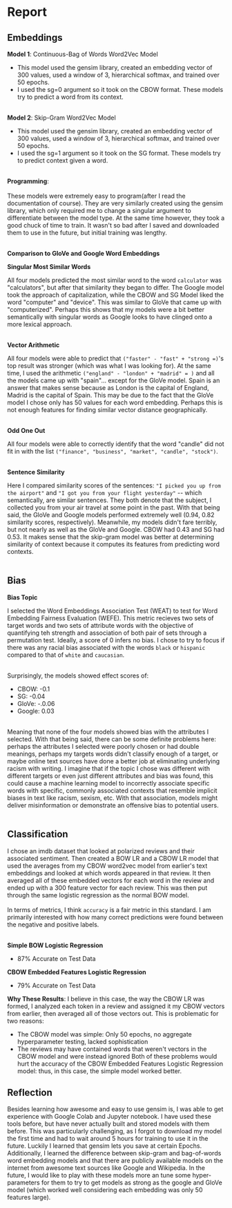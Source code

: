 # Report
## Embeddings
**Model 1**: Continuous-Bag of Words Word2Vec Model
* This model used the gensim library, created an embedding vector of 300 values, used a window of 3, hierarchical softmax, and trained over 50 epochs.
* I used the sg=0 argument so it took on the CBOW format. These models try to predict a word from its context.
<br></br>

**Model 2**: Skip-Gram Word2Vec Model

* This model used the gensim library, created an embedding vector of 300 values, used a window of 3, hierarchical softmax, and trained over 50 epochs.
* I used the sg=1 argument so it took on the SG format. These models try to predict context given a word.
<br></br>

**Programming**: <br></br>
These models were extremely easy to program(after I read the documentation of course). They are very similarly created using the gensim library, which only required me to change a singular argument to
differentiate between the model type. At the same time however, they took a good chuck of time to train. It wasn't so bad after I saved and downloaded them to use in the future, but initial training was lengthy.
<br></br>

**Comparison to GloVe and Google Word Embeddings**

**Singular Most Similar Words**
  
All four models predicted the most similar word to the word `calculator` was "calculators", but after that similarity they began to differ. The Google model took the approach of capitalization, while the CBOW
and SG Model liked the word "computer" and "device". This was similar to GloVe that came up with "computerized". Perhaps this shows that my models were a bit better semantically with singular words as Google looks
to have clinged onto a more lexical approach.
<br></br>

**Vector Arithmetic**
  
All four models were able to predict that `("faster" - "fast" + "strong =)`'s top result was stronger (which was what I was looking for). At the same time, I used the arithmetic `("england" - "london" + "madrid" = )`
and all the models came up with "spain"... except for the GloVe model. Spain is an answer that makes sense because as London is the capital of England, Madrid is the capital of Spain. This may be due to the fact
that the GloVe model I chose only has 50 values for each word embedding. Perhaps this is not enough features for finding similar vector distance geographically.
<br></br>

**Odd One Out**
  
All four models were able to correctly identify that the word "candle" did not fit in with the list `("finance", "business", "market", "candle", "stock")`.
<br></br>

**Sentence Similarity**
  
Here I compared similarity scores of the sentences: `"I picked you up from the airport"` and `"I got you from your flight yesterday"` -- which semantically, are similar sentences. They both denote that the subject,
I collected you from your air travel at some point in the past. With that being said, the GloVe and Google models performed extremely well (0.94, 0.82 similarity scores, respectively). Meanwhile,
my models didn't fare terribly, but not nearly as well as the GloVe and Google. CBOW had 0.43 and SG had 0.53. It makes sense that the skip-gram model was better at determining similarity of context
because it computes its features from predicting word contexts.
<br></br>

## Bias
**Bias Topic**

I selected the Word Embeddings Association Test (WEAT) to test for Word Embedding Fairness Evaluation (WEFE). This metric recieves two sets of target words and two sets of attribute words with the
objective of quantifying teh strength and association of both pair of sets through a permutation test. Ideally, a score of 0 infers no bias. 
I chose to try to focus if there was any racial bias associated with the words `black` or `hispanic` compared to that of `white` and `caucasian`.
<br></br>

Surprisingly, the models showed effect scores of:
* CBOW: -0.1
* SG: -0.04
* GloVe: -.0.06
* Google: 0.03
<br></br>

Meaning that none of the four models showed bias with the attributes I selected. With that being said, there can be some definite problems here: perhaps the attributes I selected were poorly chosen
or had double meanings, perhaps my targets words didn't classify enough of a target, or maybe online text sources have done a better job at eliminating underlying racism with writing. I imagine that 
if the topic I chose was different with different targets or even just different attributes and bias was found, this could cause a machine learning model to incorrectly associate specific words with
specific, commonly associated contexts that resemble implicit biases in text like racism, sexism, etc. With that association, models might deliver misinformation or demonstrate an offensive bias to potential users.
<br></br>

## Classification
I chose an imdb dataset that looked at polarized reviews and their associated sentiment. Then created a BOW LR and a CBOW LR model that used the averages from my CBOW word2vec model from earlier's text 
embeddings and looked at which words appeared in that review. It then averaged all of these embedded vectors for each word in the review and ended up with a 300 feature vector for each review. This was then put through
the same logistic regression as the normal BOW model.
<br></br>
In terms of metrics, I think `accuracy` is a fair metric in this standard. I am primarily interested with how many correct predictions were found between the negative and positive labels.
<br></br>

**Simple BOW Logistic Regression**
* 87% Accurate on Test Data
  
**CBOW Embedded Features Logistic Regression**
* 79% Accurate on Test Data

**Why These Results**: 
I believe in this case, the way the CBOW LR was formed, I analyzed each token in a review and assigned it my CBOW vectors from earlier, then averaged all of those vectors out. This is problematic for two reasons:
* The CBOW model was simple: Only 50 epochs, no aggregate hyperparameter testing, lacked sophistication
* The reviews may have contained words that weren't vectors in the CBOW model and were instead ignored
Both of these problems would hurt the accuracy of the CBOW Embedded Features Logistic Regression model: thus, in this case, the simple model worked better.

## Reflection
Besides learning how awesome and easy to use gensim is, I was able to get experience with Google Colab and Jupyter notebook. I have used these tools before, but have never actually built and stored models with them before.
This was particularly challenging, as I forgot to download my model the first time and had to wait around 5 hours for training to use it in the future. Luckily I learned that gensim lets you save at certain Epochs.
Additionally, I learned the difference between skip-gram and bag-of-words word embedding models and that there are publicly available models on the internet from awesome text sources like Google and Wikipedia. In the future,
I would like to play with these models more an tune some hyper-parameters for them to try to get models as strong as the google and GloVe model (which worked well considering each embedding was only 50 features large).
